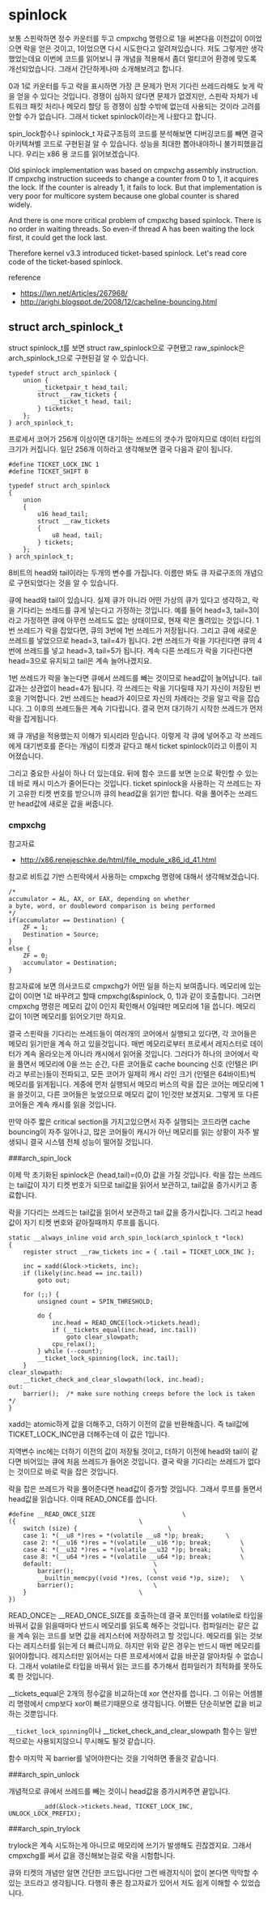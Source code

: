 # spinlock

보통 스핀락하면 정수 카운터를 두고 cmpxchg 명령으로 1을 써본다음 이전값이 0이었으면 락을 얻은 것이고, 1이었으면 다시 시도한다고 알려져있습니다. 저도 그렇게만 생각했었는데요 이번에 코드를 읽어보니 큐 개념을 적용해서 좀더 멀티코어 환경에 맞도록 개선되었습니다. 그래서 간단하게나마 소개해보려고 합니다.

0과 1로 카운터를 두고 락을 표시하면 가장 큰 문제가 먼저 기다린 쓰레드라해도 늦게 락을 얻을 수 있다는 것입니다. 경쟁이 심하지 않다면 문제가 없겠지만, 스핀락 자체가 네트워크 패킷 처리나 메모리 할당 등 경쟁이 심할 수밖에 없는데 사용되는 것이라 고려를 안할 수가 없습니다. 그래서 ticket spinlock이라는게 나왔다고 합니다.

spin_lock함수나 spinlock_t 자료구조등의 코드를 분석해보면 디버깅코드를 빼면 결국 아키텍쳐별 코드로 구현된걸 알 수 있습니다. 성능을 최대한 뽑아내야하니 불가피했을겁니다. 우리는 x86 용 코드를 읽어보겠습니다.

Old spinlock implementation was based on cmpxchg assembly instruction.
If cmpxchg instruction suceeds to change a counter from 0 to 1, it acquires the lock.
If the counter is already 1, it fails to lock.
But that implementation is very poor for multicore system because one global counter is shared widely.

And there is one more critical problem of cmpxchg based spinlock.
There is no order in waiting threads.
So even-if thread A has been waiting the lock first, it could get the lock last.

Therefore kernel v3.3 introduced ticket-based spinlock.
Let's read core code of the ticket-based spinlock.

reference
* https://lwn.net/Articles/267968/
* http://arighi.blogspot.de/2008/12/cacheline-bouncing.html

## struct arch_spinlock_t

struct spinlock_t를 보면 struct raw_spinlock으로 구현됐고 raw_spinlock은 arch_spinlock_t으로 구현된걸 알 수 있습니다.
```
typedef struct arch_spinlock {
    union {
		__ticketpair_t head_tail;
		struct __raw_tickets {
			__ticket_t head, tail;
		} tickets;
	};
} arch_spinlock_t;
```
프로세서 코어가 256개 이상이면 대기하는 쓰레드의 갯수가 많아지므로 데이터 타입의 크기가 커집니다. 일단 256개 이하라고 생각해보면 결국 다음과 같이 됩니다.
```
#define TICKET_LOCK_INC 1
#define TICKET_SHIFT 8

typedef struct arch_spinlock
{
    union
	{
		u16 head_tail;
		struct __raw_tickets
		{
			u8 head, tail;
		} tickets;
	};
} arch_spinlock_t;
```
8비트의 head와 tail이라는 두개의 변수를 가집니다. 이름만 봐도 큐 자료구조의 개념으로 구현되었다는 것을 알 수 있습니다.

큐에 head와 tail이 있습니다. 실제 큐가 아니라 어떤 가상의 큐가 있다고 생각하고, 락을 기다리는 쓰레드를 큐게 넣는다고 가정하는 것입니다. 예를 들어 head=3, tail=3이라고 가정하면 큐에 아무런 쓰레드도 없는 상태이므로, 현재 락은 풀려있는 것입니다. 1번 쓰레드가 락을 잡았다면, 큐의 3번에 1번 쓰레드가 저장됩니다. 그리고 큐에 새로운 쓰레드를 넣었으므로 head=3, tail=4가 됩니다. 2번 쓰레드가 락을 기다린다면 큐의 4번에 쓰레드를 넣고 head=3, tail=5가 됩니다. 계속 다른 쓰레드가 락을 기다린다면 head=3으로 유지되고 tail은 계속 늘어나겠지요.

1번 쓰레드가 락을 놓는다면 큐에서 쓰레드를 빼는 것이므로 head값이 늘어납니다. tail값과는 상관없이 head=4가 됩니다. 각 쓰레드는 락을 기다릴때 자기 자신이 저장된 번호을 기억합니다. 2번 쓰레드는 head가 4이므로 자신의 차례라는 것을 알고 락을 잡습니다. 그 이후의 쓰레드들은 계속 기다립니다. 결국 먼저 대기하기 시작한 쓰레드가 먼저 락을 잡게됩니다.

왜 큐 개념을 적용했는지 이해가 되시리라 믿습니다. 이렇게 각 큐에 넣어주고 각 쓰레드에게 대기번호를 준다는 개념이 티켓과 같다고 해서 ticket spinlock이라고 이름이 지어졌습니다.

그리고 중요한 사실이 하나 더 있는데요. 뒤에 함수 코드를 보면 눈으로 확인할 수 있는데 바로 캐시 미스가 줄어든다는 것입니다. ticket spinlock을 사용하는 각 쓰레드는 자기 고유한 티켓 번호를 받으니까 큐의 head값을 읽기만 합니다. 락을 풀어주는 쓰레드만 head값에 새로운 값을 써줍니다. 

### cmpxchg

참고자료
* http://x86.renejeschke.de/html/file_module_x86_id_41.html

참고로 비트값 기반 스핀락에서 사용하는 cmpxchg 명령에 대해서 생각해보겠습니다.
```
/*
accumulator = AL, AX, or EAX, depending on whether
a byte, word, or doubleword comparison is being performed
*/
if(accumulator == Destination) {
    ZF = 1;
	Destination = Source;
}
else {
	ZF = 0;
	accumulator = Destination;
}
```
참고자료에 보면 의사코드로 cmpxchg가 어떤 일을 하는지 보여줍니다. 메모리에 있는 값이 0이면 1로 바꾸려고 할때 cmpxchg(&spinlock, 0, 1)과 같이 호출합니다. 그러면 cmpxchg 명령은 메모리 값이 0인지 확인해서 0일때만 메모리에 1을 씁니다. 메모리 값이 1이면 메모리를 읽어오기만 하지요.

결국 스핀락을 기다리는 쓰레드들이 여러개의 코어에서 실행되고 있다면, 각 코어들은 메모리 읽기만을 계속 하고 있을것입니다. 매번 메모리로부터 프로세서 레지스터로 데이터가 계속 올라오는게 아니라 캐시에서 읽어올 것입니다. 그러다가 하나의 코어에서 락을 풀면서 메모리에 0을 쓰는 순간, 다른 코어들로 cache bouncing 신호 (인텔은 IPI라고 부르는)들이 전파되고, 모든 코어가 일제히 캐시 라인 크기 (인텔은 64바이트)씩 메모리를 읽게됩니다. 게중에 먼저 실행되서 메모리 버스의 락을 잡은 코어는 메모리에 1을 쓸것이고, 다른 코어들은 늦었으므로 메모리 값이 1인것만 보겠지요. 그렇게 또 다른 코어들은 계속 캐시를 읽을 것입니다.

만약 아주 짧은 critical section을 가지고있으면서 자주 실행되는 코드라면 cache bouncing이 자주 일어나고, 많은 코어들이 캐시가 아닌 메모리를 읽는 상황이 자주 발생되니 결국 시스템 전체 성능이 떨어질 것입니다.

###arch_spin_lock

이제 막 초기화된 spinlock은 (head,tail)=(0,0) 값을 가질 것입니다. 락을 잡는 쓰레드는 tail값이 자기 티켓 번호가 되므로 tail값을 읽어서 보관하고, tail값을 증가시키고 종료합니다.

락을 기다리는 쓰레드는 tail값을 읽어서 보관하고 tail 값을 증가시킵니다. 그리고 head값이 자기 티켓 번호와 같아질때까지 루프를 돕니다.
```
static __always_inline void arch_spin_lock(arch_spinlock_t *lock)
{
    register struct __raw_tickets inc = { .tail = TICKET_LOCK_INC };

	inc = xadd(&lock->tickets, inc);
	if (likely(inc.head == inc.tail))
		goto out;

	for (;;) {
		unsigned count = SPIN_THRESHOLD;

		do {
			inc.head = READ_ONCE(lock->tickets.head);
			if (__tickets_equal(inc.head, inc.tail))
				goto clear_slowpath;
			cpu_relax();
		} while (--count);
		__ticket_lock_spinning(lock, inc.tail);
	}
clear_slowpath:
	__ticket_check_and_clear_slowpath(lock, inc.head);
out:
	barrier();	/* make sure nothing creeps before the lock is taken */
}
```
xadd는 atomic하게 값을 더해주고, 더하기 이전의 값을 반환해줍니다. 즉 tail값에 TICKET_LOCK_INC만큼 더해주는데 이 값은 1입니다.

지역변수 inc에는 더하기 이전의 값이 저장될 것이고, 더하기 이전에 head와 tail이 같다면 비어있는 큐에 처음 쓰레드가 들어온 것입니다. 결국 락을 기다리는 쓰레드가 없다는 것이므로 바로 락을 잡은 것입니다.

락을 잡은 쓰레드가 락을 풀어준다면 head값이 증가할 것입니다. 그래서 루프를 돌면서 head값을 읽습니다. 이때 READ_ONCE를 씁니다.
```
#define __READ_ONCE_SIZE    					\
({									\
	switch (size) {							\
	case 1: *(__u8 *)res = *(volatile __u8 *)p; break;		\
	case 2: *(__u16 *)res = *(volatile __u16 *)p; break;		\
	case 4: *(__u32 *)res = *(volatile __u32 *)p; break;		\
	case 8: *(__u64 *)res = *(volatile __u64 *)p; break;		\
	default:							\
		barrier();						\
		__builtin_memcpy((void *)res, (const void *)p, size);	\
		barrier();						\
	}								\
})
```
READ_ONCE는 __READ_ONCE_SIZE를 호출하는데 결국 포인터를 volatile로 타입을 바꿔서 값을 읽을때마다 반드시 메모리를 읽도록 해주는 것입니다. 컴파일러는 같은 값을 계속 읽는 코드를 보면 값을 레지스터에 저장하려고 할 것입니다. 메모리를 읽는 것보다는 레지스터를 읽는게 더 빠르니까요. 하지만 위와 같은 경우는 반드시 매번 메모리를 읽어야합니다. 레지스터만 읽어서는 다른 프로세서에서 값을 바꾼걸 알아차릴 수 없습니다. 그래서 volatile로 타입을 바꿔서 읽는 코드를 추가해서 컴파일러가 최적화를 못하도록 한 것입니다.

__tickets_equal은 2개의 정수값을 비교하는데 xor 연산자를 씁니다. 그 이유는 어셈블리 명령에서 cmp보다 xor이 빠르기때문으로 생각됩니다. 어쨌든 단순히보면 값을 비교하는 것뿐입니다.

```__ticket_lock_spinning```이나 __ticket_check_and_clear_slowpath 함수는 일반적으로는 사용되지않으니 무시해도 될것 같습니다.

함수 마지막 꼭 barrier를 넣어야한다는 것을 기억하면 좋을것 같습니다.

###arch_spin_unlock

개념적으로 큐에서 쓰레드를 빼는 것이니 head값을 증가시켜주면 끝입니다.
```
    	__add(&lock->tickets.head, TICKET_LOCK_INC, UNLOCK_LOCK_PREFIX);
```

###arch_spin_trylock

trylock은 계속 시도하는게 아니므로 메모리에 쓰기가 발생해도 괸찮겠지요. 그래서 cmpxchg를 써서 값을 갱신해보는걸로 락을 시험합니다.

큐와 티켓의 개념만 알면 간단한 코드입니다만 그런 배경지식이 없이 본다면 막막할 수 있는 코드라고 생각됩니다. 다행히 좋은 참고자료가 있어서 저도 쉽게 이해할 수 있었습니다.



